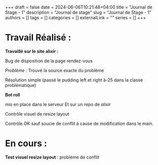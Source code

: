 +++ 
draft = false
date = 2024-06-06T10:21:48+04:00
title = "Journal de Stage - 1"
description = "Journal de stage"
slug = "Journal de Stage - 1" 
authors = []
tags = []
categories = []
externalLink = ""
series = []
+++

# Travail Réalisé :

**Travaillé sur le site alixir :**


Bug de disposition de la page rendez-vous

*Problème :* Trouvé la source exacte du problème

Résolution simple (passé le pudding left et right à-25 dans la classe problématique)

**Bot roll**

mis en place dans le serveur
Et sur un repo de *alixir*

Contrôle visuel de resize layout
 
Contrôle OK sauf soucie de conflit à cause de modification dans le main.

# En cours : 

**Test visuel resize layout** : problème de conflit
